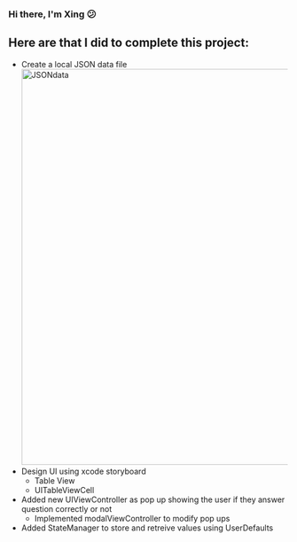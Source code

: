 ### Hi there, I'm Xing  😕

## Here are that I did to complete this project:
- Create a local JSON data file
    <img width="714" alt="JSONdata" src="https://user-images.githubusercontent.com/45300300/96505608-5f2f7380-1224-11eb-891b-a30fa8ba95aa.png">
- Design UI using xcode storyboard
    - Table View
    - UITableViewCell
- Added new UIViewController as pop up showing the user if they answer question correctly or not
    - Implemented modalViewController to modify pop ups
- Added StateManager to store and retreive values using UserDefaults

